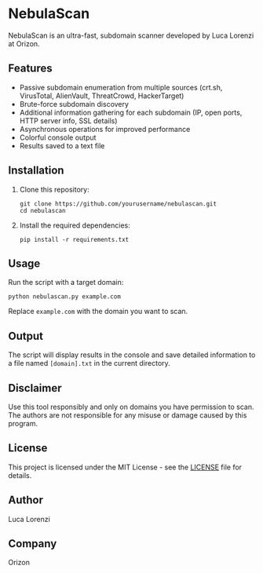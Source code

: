 # NebulaScan

NebulaScan is an ultra-fast,  subdomain scanner developed by Luca Lorenzi at Orizon.

## Features

- Passive subdomain enumeration from multiple sources (crt.sh, VirusTotal, AlienVault, ThreatCrowd, HackerTarget)
- Brute-force subdomain discovery
- Additional information gathering for each subdomain (IP, open ports, HTTP server info, SSL details)
- Asynchronous operations for improved performance
- Colorful console output
- Results saved to a text file

## Installation

1. Clone this repository:
   ```
   git clone https://github.com/yourusername/nebulascan.git
   cd nebulascan
   ```

2. Install the required dependencies:
   ```
   pip install -r requirements.txt
   ```

## Usage

Run the script with a target domain:

```
python nebulascan.py example.com
```

Replace `example.com` with the domain you want to scan.

## Output

The script will display results in the console and save detailed information to a file named `[domain].txt` in the current directory.

## Disclaimer

Use this tool responsibly and only on domains you have permission to scan. The authors are not responsible for any misuse or damage caused by this program.

## License

This project is licensed under the MIT License - see the [LICENSE](LICENSE) file for details.

## Author

Luca Lorenzi

## Company

Orizon
